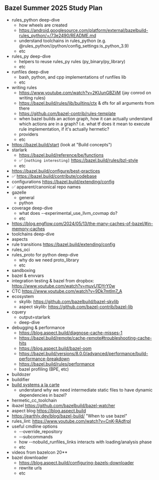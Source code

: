## Bazel Summer 2025 Study Plan

* rules_python deep-dive
  * how wheels are created
  * https://android.googlesource.com/platform/external/bazelbuild-rules_python/+/73e2490/README.md
  * understand toolchains in rules_python (e.g. @rules_python//python/config_settings:is_python_3.9)
  * etc
* rules_py deep-dive
  * helpers to reuse rules_py rules (py_binary/py_library)
  * etc
* runfiles deep-dive
  * bash, python, and cpp implementations of runfiles lib 
  * etc
* writing rules
  * https://www.youtube.com/watch?v=2KUunGBZiiM (jay conrod on writing rules)
  * https://bazel.build/rules/lib/builtins/ctx & dfs for all arguments from there 
  * https://github.com/bazel-contrib/rules-template
  * when bazel builds an action graph, how it can actually understand which actions are in a graph? I.e. what tf does it mean to execute rule implementation, if it's actually hermetic?
  * providers
  * etc
* https://bazel.build/start (look at "Build concepts")
* starlark
  * https://bazel.build/reference/be/functions
  * ✅ `[nothing interesting]` https://bazel.build/rules/bzl-style
  * etc
* https://bazel.build/configure/best-practices
* ✅ https://bazel.build/contribute/codebase  
* configurations https://bazel.build/extending/config
* ✅ apparent/canonical repo names
* gazelle
  * general
  * python
* coverage deep-dive
  * what does --experimental_use_llvm_covmap do? 
  * etc
* https://blog.engflow.com/2024/05/13/the-many-caches-of-bazel/#in-memory-caches
* toolchains deep-dive
* aspects
* rule transitions https://bazel.build/extending/config
* rules_oci
* rules_proto for python deep-dive
  * why do we need proto_library
  * etc
* sandboxing
* bazel & envvars
* integration testing & bazel from dropbox: https://www.youtube.com/watch?v=muvU1DYrY0w
* CTC https://www.youtube.com/watch?v=9Dk7mtIm7_A
* ecosystem
  * skylib: https://github.com/bazelbuild/bazel-skylib
  * aspect skylib: https://github.com/bazel-contrib/bazel-lib
* cquery
  * output=starlark
  * deep-dive
* debugging & performance
  * https://blog.aspect.build/diagnose-cache-misses-1
  * https://bazel.build/remote/cache-remote#troubleshooting-cache-hits
  * https://blog.aspect.build/bazel-oom
  * https://bazel.build/versions/8.0.0/advanced/performance/build-performance-breakdown
  * https://bazel.build/rules/performance
  * bazel profiling (BPE, etc)
* buildozer
* buildifier
* [build systems a la carte](https://www.microsoft.com/en-us/research/wp-content/uploads/2018/03/build-systems.pdf)
  * understand why we need intermediate static files to have dynamic dependencies in bazel?
* hermetic_cc_toolchain
* ibazel https://github.com/bazelbuild/bazel-watcher
* aspect blog https://blog.aspect.build
* https://earthly.dev/blog/bazel-build/ "When to use bazel"
* rules_lint: https://www.youtube.com/watch?v=CnK-RAdfrpI 
* useful cmdline options
  * --override_repository 
  * --subcommands
  * how --nobuild_runfiles_links interacts with loading/analysis phase
  * etc
* videos from bazelcon 20**
* bazel downloader
  * https://blog.aspect.build/configuring-bazels-downloader 
  * rewrite urls
  * etc
